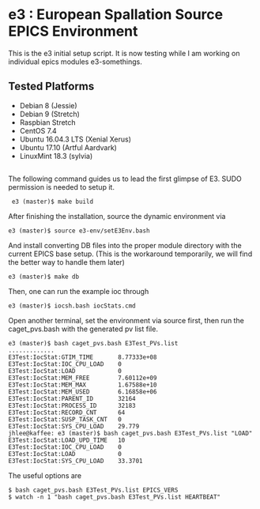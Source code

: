 # e3 : European Spallation Source EPICS Environment

This is the e3 initial setup script. It is now testing while I am working on individual epics modules e3-somethings.

## Tested Platforms
* Debian 8 (Jessie)
* Debian 9 (Stretch)
* Raspbian Stretch
* CentOS 7.4
* Ubuntu 16.04.3 LTS (Xenial Xerus)
* Ubuntu 17.10 (Artful Aardvark)
* LinuxMint 18.3 (sylvia)

##

The following command guides us to lead the first glimpse of E3. SUDO permission is needed to setup it.

```
 e3 (master)$ make build
```

After finishing the installation, source the dynamic environment via

```
e3 (master)$ source e3-env/setE3Env.bash
```

And install converting DB files into the proper module directory with the current EPICS base setup. (This is the workaround temporarily, we will find the better way to handle them later)

```
e3 (master)$ make db
```



Then, one can run the example ioc through 
```
e3 (master)$ iocsh.bash iocStats.cmd
```

Open another terminal, set the environment via source first, then
run the caget_pvs.bash with the generated pv list file.

```
e3 (master)$ bash caget_pvs.bash E3Test_PVs.list
.............
E3Test:IocStat:GTIM_TIME       8.77333e+08
E3Test:IocStat:IOC_CPU_LOAD    0
E3Test:IocStat:LOAD            0
E3Test:IocStat:MEM_FREE        7.60112e+09
E3Test:IocStat:MEM_MAX         1.67588e+10
E3Test:IocStat:MEM_USED        6.16858e+06
E3Test:IocStat:PARENT_ID       32164
E3Test:IocStat:PROCESS_ID      32183
E3Test:IocStat:RECORD_CNT      64
E3Test:IocStat:SUSP_TASK_CNT   0
E3Test:IocStat:SYS_CPU_LOAD    29.779
jhlee@kaffee: e3 (master)$ bash caget_pvs.bash E3Test_PVs.list "LOAD"
E3Test:IocStat:LOAD_UPD_TIME   10
E3Test:IocStat:IOC_CPU_LOAD    0
E3Test:IocStat:LOAD            0
E3Test:IocStat:SYS_CPU_LOAD    33.3701
```

The useful options are

```
$ bash caget_pvs.bash E3Test_PVs.list EPICS_VERS
$ watch -n 1 "bash caget_pvs.bash E3Test_PVs.list HEARTBEAT"

```


